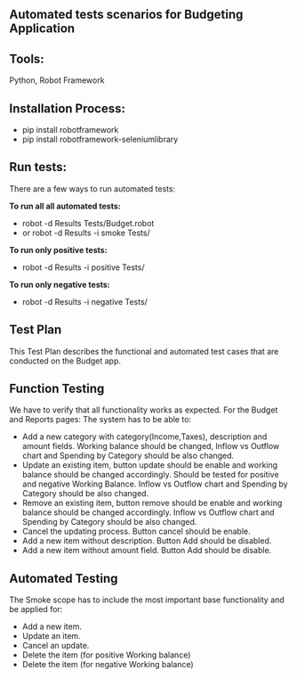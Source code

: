 ## Automated tests scenarios for Budgeting Application

**Tools:**
-
Python, Robot Framework


Installation Process:
-
- pip install robotframework
- pip install robotframework-seleniumlibrary 

**Run tests:**
-

There are a few ways to run automated tests:

**To run all all automated tests:** 

- robot -d Results Tests/Budget.robot 
- or robot -d Results -i smoke Tests/ 

**To run only positive tests:**
- robot -d Results -i positive Tests/ 

**To run only negative tests:**
- robot -d Results -i negative Tests/ 


## Test Plan

This Test Plan describes the functional and automated test cases that are conducted on the Budget app.

**Function Testing**
-
We have to verify that all functionality works as expected. 
For the Budget and Reports pages: The system has to be able to:

- Add a new category with category(Income,Taxes), description and amount fields. Working balance should be changed, 
Inflow vs Outflow chart and Spending by Category should be also changed.
- Update an existing item, button update should be enable and working balance should be changed accordingly. 
Should be tested for positive and negative Working Balance. Inflow vs Outflow chart and Spending by Category should be 
also changed.
- Remove an existing item, button remove should be enable and working balance should be changed accordingly. 
Inflow vs Outflow chart and Spending by Category should be also changed.
- Cancel the updating process. Button cancel should be enable.
- Add a new item without description. Button Add should be disabled.
- Add a new item without amount field. Button Add should be disable.

**Automated Testing**
-
The Smoke scope has to include the most important base functionality and be applied for:

- Add a new item.
- Update an item.
- Cancel an update.
- Delete the item (for positive Working balance)
- Delete the item (for negative Working balance)